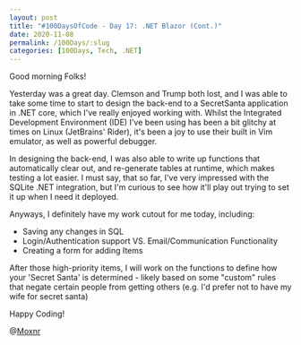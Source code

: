 ```yaml
---
layout: post
title: "#100DaysOfCode - Day 17: .NET Blazor (Cont.)"
date: 2020-11-08
permalink: /100Days/:slug
categories: [100Days, Tech, .NET]
---
```


Good morning Folks!

Yesterday was a great day. Clemson and Trump both lost, and I was able to take some time to start to design the back-end to a SecretSanta application in .NET core, which I've really enjoyed working with. Whilst the Integrated Development Environment (IDE) I've been using has been a bit glitchy at times on Linux (JetBrains' Rider), it's been a joy to use their built in Vim emulator, as well as powerful debugger.

In designing the back-end, I was also able to write up functions that automatically clear out, and re-generate tables at runtime, which makes testing a lot easier. I must say, that so far, I've very impressed with the SQLite .NET integration, but I'm curious to see how it'll play out trying to set it up when I need it deployed.

Anyways, I definitely have my work cutout for me today, including:
- Saving any changes in SQL
- Login/Authentication support VS. Email/Communication Functionality
- Creating a form for adding Items

After those high-priority items, I will work on the functions to define how your 'Secret Santa' is determined - likely based on some "custom" rules that negate certain people from getting others (e.g. I'd prefer not to have my wife for secret santa)

Happy Coding!

@[Moxnr](https://twitter.com/moxnr)
